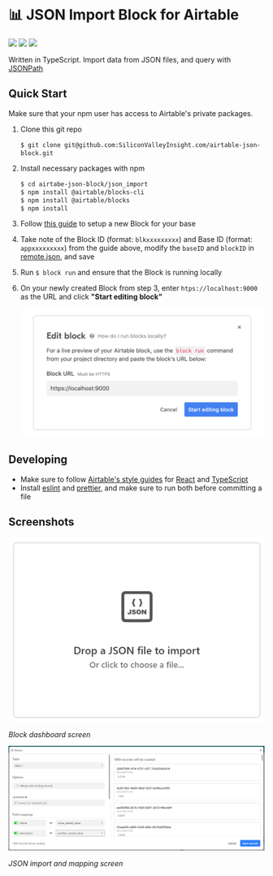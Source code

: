 # 📊 JSON Import Block for Airtable
![](https://img.shields.io/badge/typescript-%5E3.7.1--rc-blue) ![](https://img.shields.io/badge/@airtable/blocks-0.0.41-green) ![](https://img.shields.io/badge/@airtable/blocks--cli-0.0.44-green)

Written in TypeScript. Import data from JSON files, and query with [JSONPath](https://jsonpath.com/)

## Quick Start

Make sure that your npm user has access to Airtable's private packages.

1. Clone this git repo
    ```console
    $ git clone git@github.com:SiliconValleyInsight.com/airtable-json-block.git
    ```

1. Install necessary packages with npm

    ```console
    $ cd airtabe-json-block/json_import
    $ npm install @airtable/blocks-cli
    $ npm install @airtable/blocks
    $ npm install
    ```

1. Follow [this guide](https://airtable.com/developers/blocks/guides/hello-world-tutorial) to setup a new Block for your base
1. Take note of the Block ID (format: `blkxxxxxxxxx`) and Base ID (format: `appxxxxxxxxx`) from the guide above, modify the `baseID` and `blockID` in [remote.json](json_import/.block/remote.json), and save
1. Run `$ block run` and ensure that the Block is running locally
1. On your newly created Block from step 3, enter `htps://localhost:9000` as the URL and click **"Start editing block"**

    ![Block Edit Screen](assets/json-block-run.png)

## Developing

- Make sure to follow [Airtable's style guides](https://github.com/Hyperbase/airtable_style_guides) for [React](https://github.com/Hyperbase/airtable_style_guides/tree/master/react) and [TypeScript](https://github.com/Hyperbase/airtable_style_guides/tree/master/typescript)
- Install [eslint](https://eslint.org/) and [prettier](https://prettier.io/), and make sure to run both before committing a file

## Screenshots

![JSON Import Block](assets/json-block-screenshot.png)

_Block dashboard screen_

![JSON Import Block mapping screen](assets/json-mapping-screenshot.png)

_JSON import and mapping screen_